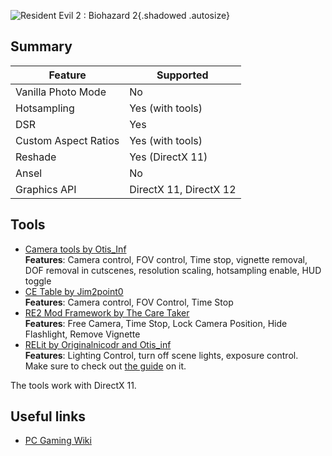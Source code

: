 ![Resident Evil 2 : Biohazard 2](Images\re2_header.png "Shot by Langgi"){.shadowed .autosize}

## Summary

Feature | Supported
--|--
Vanilla Photo Mode | No
Hotsampling | Yes (with tools)
DSR | Yes
Custom Aspect Ratios | Yes (with tools)
Reshade | Yes (DirectX 11)
Ansel | No
Graphics API | DirectX 11, DirectX 12
 
## Tools

* [Camera tools by Otis_Inf](https://patreon.com/Otis_Inf)  
**Features**: Camera control, FOV control, Time stop, vignette removal, DOF removal in cutscenes, resolution scaling, hotsampling enable, HUD toggle
* [CE Table by Jim2point0](..\CheatTables\re2_new.ct)  
**Features**: Camera control, FOV Control, Time Stop
* [RE2 Mod Framework by The Care Taker](https://www.nexusmods.com/residentevil22019/mods/11)  
**Features**: Free Camera, Time Stop, Lock Camera Position, Hide Flashlight, Remove Vignette
* [RELit by Originalnicodr and Otis_inf](https://github.com/originalnicodr/RELit)  
**Features**: Lighting Control, turn off scene lights, exposure control.  
Make sure to check out [the guide](GeneralGuides/relit.htm) on it. 


The tools work with DirectX 11.

## Useful links

* [PC Gaming Wiki](https://pcgamingwiki.com/wiki/Resident_Evil_2_(2019))